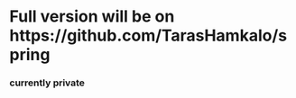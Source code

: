 <h1>Full version will be on <br><a>https://github.com/TarasHamkalo/spring</a></h1>
<h3>currently private</h3>